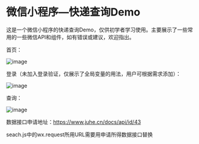 # 微信小程序—快递查询Demo

这是一个微信小程序的快递查询Demo，仅供初学者学习使用。主要展示了一些常用的一些微信API和组件，如有错误或建议，欢迎指出。



首页：

![image](WX_searchDemo/imageToIntroduce/index.png)

登录（未加入登录验证，仅展示了全局变量的用法，用户可根据需求添加）：

![image](WX_searchDemo/imageToIntroduce/login.png)

查询：

![image](WX_searchDemo/imageToIntroduce/search.png)

数据接口申请地址：https://www.juhe.cn/docs/api/id/43



seach.js中的wx.request所用URL需要用申请所得数据接口替换
